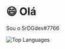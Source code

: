 # 😄 Olá 
Sou o SrDGdev#7766

![Top Languages](https://github-readme-stats.vercel.app/api/top-langs/?username=MIUI45&layout=compact&theme=dracula)
